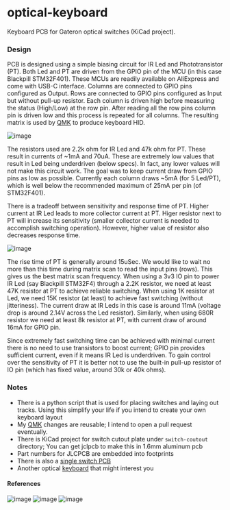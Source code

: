 # optical-keyboard

Keyboard PCB for Gateron optical switches (KiCad project).

### Design

PCB is designed using a simple biasing circuit for IR Led and Phototransistor (PT). 
Both Led and PT are driven from the GPIO pin of the MCU (in this case Blackpill
STM32F401). These MCUs are readily available on AliExpress and come with USB-C
interface. 
Columns are connected to GPIO pins configured as Output. Rows are connected to
GPIO pins configured as Input but without pull-up resistor. Each column is
driven high before measuring the status (High/Low) at the row pin. After
reading all the row pins column pin is driven low and this process is repeated
for all columns. The resulting matrix is used by
  [QMK](https://github.com/girishji/qmk_firmware/tree/giri-optical-matrix/keyboards/opticalkb)
  to produce keyboard
  HID.

![image](https://i.imgur.com/vM64ZgA.png)

The resistors used are 2.2k ohm for IR Led and 47k ohm for PT. These result in
currents of ~1mA and 70uA. These are extremely low values that result in Led
being underdriven (below specs). In fact, any lower values will not make this
circuit work. The goal was to keep current draw from GPIO pins as low as
possible. Currently each column draws ~5mA (for 5 Led/PT), which is well below
the recommended maximum of 25mA per pin (of STM32F401). 

There is a tradeoff between sensitivity and response time of PT. Higher current
at IR Led leads to more collector current at PT. Higer resistor next to PT will
increase its sensitivity (smaller collector current is needed to accomplish
switching operation). However, higher value of resistor also decreases response
time.

![image](https://i.imgur.com/ZBZfLN9.png)

The rise time of PT is generally around 15uSec. We would like to wait no more
than this time during matrix scan to read the input pins (rows). This gives us
the best matrix scan frequency. When using a 3v3 IO pin to power IR Led (say
Blackpill STM32F4) through a 2.2K resistor, we need at least 47K resistor at PT
to achieve reliable switching. When using 1K resistor at Led, we need 15K
resistor (at least) to achieve fast switching (without jitteriness). The
current draw at IR Leds in this case is around 11mA (voltage drop is around
2.14V across the Led resistor). Similarly, when using 680R resistor we need at
least 8k resistor at PT, with current draw of around 16mA for GPIO pin.

Since extremely fast switching time can be achieved with minimal current there
is no need to use transistors to boost current; GPIO pin provides sufficient
current, even if it means IR Led is underdriven. To gain control over the
sensitivity of PT it is better not to use the built-in pull-up resistor of IO
pin (which has fixed value, around 30k or 40k ohms).


### Notes

- There is a python script that is used for placing switches and laying out
  tracks. Using this simplify your life if you intend to create your own
  keyboard layout
- My [QMK](https://github.com/girishji/qmk_firmware/tree/giri-optical-matrix/keyboards/opticalkb)
  changes are reusable; I intend to open a pull request eventually.
- There is KiCad project for switch cutout plate under `switch-coutout` directory; You can get jclpcb to make this in 1.6mm aluminum pcb
- Part numbers for JLCPCB are embedded into footprints
- There is also a [single switch PCB](https://github.com/girishji/optical-amoeba)
- Another optical [keyboard](https://github.com/Dachtire/sok42) that might interest you

#### References


![image](https://i.imgur.com/hNEdrSI.jpg)
![image](https://i.imgur.com/ZMeAAxd.jpg)
![image](https://i.imgur.com/QnQpo4G.jpg)
